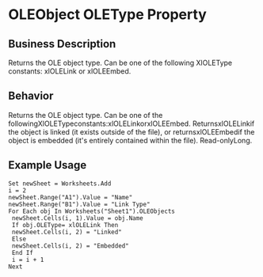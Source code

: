 # OLEObject OLEType Property

## Business Description
Returns the OLE object type. Can be one of the following XlOLEType constants: xlOLELink or xlOLEEmbed.

## Behavior
Returns the OLE object type. Can be one of the followingXlOLETypeconstants:xlOLELinkorxlOLEEmbed. ReturnsxlOLELinkif the object is linked (it exists outside of the file), or returnsxlOLEEmbedif the object is embedded (it's entirely contained within the file). Read-onlyLong.

## Example Usage
```vba
Set newSheet = Worksheets.Add 
i = 2 
newSheet.Range("A1").Value = "Name" 
newSheet.Range("B1").Value = "Link Type" 
For Each obj In Worksheets("Sheet1").OLEObjects 
 newSheet.Cells(i, 1).Value = obj.Name 
 If obj.OLEType= xlOLELink Then 
 newSheet.Cells(i, 2) = "Linked" 
 Else 
 newSheet.Cells(i, 2) = "Embedded" 
 End If 
 i = i + 1 
Next
```